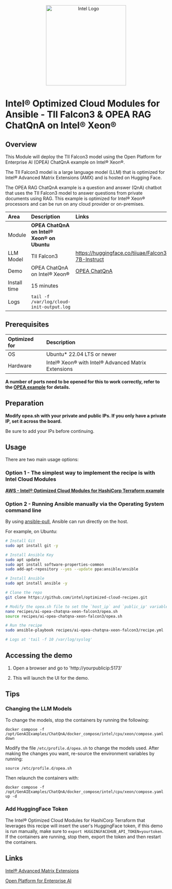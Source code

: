 <p align="center">
  <img src="https://github.com/intel/optimized-cloud-recipes/blob/main/images/logo-classicblue-800px.png?raw=true" alt="Intel Logo" width="250"/>
</p>

# Intel® Optimized Cloud Modules for Ansible - TII Falcon3 & OPEA RAG ChatQnA on Intel® Xeon®

## Overview

This Module will deploy the TII Falcon3 model using the Open Platform for Enterprise AI (OPEA) ChatQnA example on Intel® Xeon®. 

The TII Falcon3 model is a large language model (LLM) that is optimized for Intel® Advanced Matrix Extensions (AMX) and is hosted on Hugging Face. 

The OPEA RAG ChatQnA example is a question and answer (QnA) chatbot that uses the TII Falcon3 model to answer questions from private documents using RAG. This example is optimized for Intel® Xeon® processors and can be run on any cloud provider or on-premises.

| Area      | Description                                | Links |
| :-------- | :----------------------------------------- | :---- |
| Module    | **OPEA ChatQnA on Intel® Xeon® on Ubuntu** |       |
| LLM Model | TII Falcon3 | https://huggingface.co/tiiuae/Falcon3-7B-Instruct |
|Demo | OPEA ChatQnA on Intel® Xeon® |  [OPEA ChatQnA](https://github.com/opea-project/GenAIExamples/tree/main/ChatQnA/docker/xeon) |
| Install time | 15 minutes | |
| Logs | `tail -f /var/log/cloud-init-output.log`| |

## Prerequisites

| Optimized for | Description                              |
| :------------ | :--------------------------------------- |
| OS            | Ubuntu* 22.04 LTS or newer               |
| Hardware      | Intel® Xeon® with Intel® Advanced Matrix Extensions |

**A number of ports need to be opened for this to work correctly, refer to the [OPEA example](https://github.com/opea-project/GenAIExamples/tree/main/ChatQnA/docker/xeon) for details.**

## Preparation

**Modify opea.sh with your private and public IPs. If you only have a private IP, set it across the board.**

Be sure to add your IPs before continuing.

## Usage

There are two main usage options:

### Option 1 - The simplest way to implement the recipe is with Intel Cloud Modules

[**AWS - Intel® Optimized Cloud Modules for HashiCorp Terraform example**](https://github.com/intel/terraform-intel-aws-vm/tree/main/examples/gen-ai-xeon-opea-chatqna-falcon3)

### Option 2 - Running Ansible manually via the Operating System command line

By using [ansible-pull](https://docs.ansible.com/ansible/latest/cli/ansible-pull.html), Ansible can run directly on the host.

For example, on Ubuntu:

```bash
# Install Git 
sudo apt install git -y

# Install Ansible Key
sudo apt update
sudo apt install software-properties-common
sudo add-apt-repository --yes --update ppa:ansible/ansible

# Install Ansible
sudo apt install ansible -y

# Clone the repo
git clone https://github.com/intel/optimized-cloud-recipes.git

# Modify the opea.sh file to set the `host_ip` and `public_ip' variables and set your Huggingface Token, then source the opea.sh file
nano recipes/ai-opea-chatqna-xeon-falcon3/opea.sh
source recipes/ai-opea-chatqna-xeon-falcon3/opea.sh

# Run the recipe
sudo ansible-playbook recipes/ai-opea-chatqna-xeon-falcon3/recipe.yml

# Logs at 'tail -f 10 /var/log/syslog'
```

## Accessing the demo

1. Open a browser and go to 'http://yourpublicip:5173'

2. This will launch the UI for the demo.

## Tips

### Changing the LLM Models

To change the models, stop the containers by running the following:

`docker compose -f /opt/GenAIExamples/ChatQnA/docker_compose/intel/cpu/xeon/compose.yaml down`

Modify the file `/etc/profile.d/opea.sh` to change the models used. After making the changes you want, re-source the environment variables by running:

`source /etc/profile.d/opea.sh`

Then relaunch the containers with:

`docker compose -f /opt/GenAIExamples/ChatQnA/docker_compose/intel/cpu/xeon/compose.yaml up -d`


### Add HuggingFace Token

The Intel® Optimized Cloud Modules for HashiCorp Terraform that leverages this recipe will insert the user's HuggingFace token, if this demo is run manually, make sure to `export HUGGINGFACEHUB_API_TOKEN=yourtoken`. If the containers are running, stop them, export the token and then restart the containers.

## Links

[Intel® Advanced Matrix Extensions](https://www.intel.com/content/www/us/en/products/docs/accelerator-engines/advanced-matrix-extensions/overview.html)

[Open Platform for Enterprise AI](https://opea.dev/)
